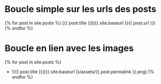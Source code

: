 # Boucle simple sur les urls des posts
{% for post in site.posts %}
[{{ post.title }}]({{ site.baseurl }}{{ post.url }})
{% endfor %}

# Boucle en lien avec les images
{% for post in site.posts %}
* ![{{ post.title }}]({{ site.baseurl }}/assets/{{ post.permalink }}.png)
{% endfor %}
